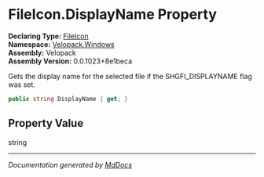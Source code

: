 ﻿<!--  
  <auto-generated>   
    The contents of this file were generated by a tool.  
    Changes to this file may be list if the file is regenerated  
  </auto-generated>   
-->

# FileIcon.DisplayName Property

**Declaring Type:** [FileIcon](../index.md)  
**Namespace:** [Velopack.Windows](../../index.md)  
**Assembly:** Velopack  
**Assembly Version:** 0.0.1023+8e1beca

Gets the display name for the selected file if the SHGFI\_DISPLAYNAME flag was set.

```csharp
public string DisplayName { get; }
```

## Property Value

string

___

*Documentation generated by [MdDocs](https://github.com/ap0llo/mddocs)*
